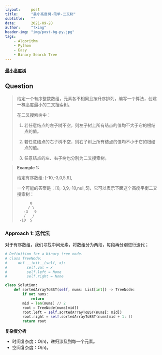 ```yaml
---
layout:     post
title:      "最小高度树-简单-二叉树"
subtitle:   ""
date:       2021-09-28
author:     "Txing"
header-img: "img/post-bg-py.jpg"
tags:
    - Algorithm
    - Python
    - Easy
    - Binary Search Tree
---
```


#### [最小高度树](https://leetcode-cn.com/problems/minimum-height-tree-lcci/)

## Question

> 给定一个有序整数数组，元素各不相同且按升序排列，编写一个算法，创建一棵高度最小的二叉搜索树。
>
> 在二叉搜索树中：
>
> 1. 若任意结点的左子树不空，则左子树上所有结点的值均不大于它的根结点的值。
>
> 2. 若任意结点的右子树不空，则右子树上所有结点的值均不小于它的根结点的值。
>
> 3. 任意结点的左、右子树也分别为二叉搜索树。

> **Example 1:**
>
> 给定有序数组: [-10,-3,0,5,9],
>
> 一个可能的答案是：[0,-3,9,-10,null,5]，它可以表示下面这个高度平衡二叉搜索树：
>
>           0 
>          / \ 
>        -3   9 
>        /   / 
>      -10  5 
>



### Approach 1: 迭代法

对于有序数组，我们寻找中间元素，将数组分为两段，每段再分别进行迭代；

```python
# Definition for a binary tree node.
# class TreeNode:
#     def __init__(self, x):
#         self.val = x
#         self.left = None
#         self.right = None

class Solution:
    def sortedArrayToBST(self, nums: List[int]) -> TreeNode:
        if not nums:
            return 
        mid = len(nums) // 2
        root = TreeNode(nums[mid])
        root.left = self.sortedArrayToBST(nums[: mid])
        root.right = self.sortedArrayToBST(nums[mid + 1: ])
        return root
```

**复杂度分析**

- 时间复杂度：O(n)，递归涉及到每一个元素。
- 空间复杂度：O(n)。


